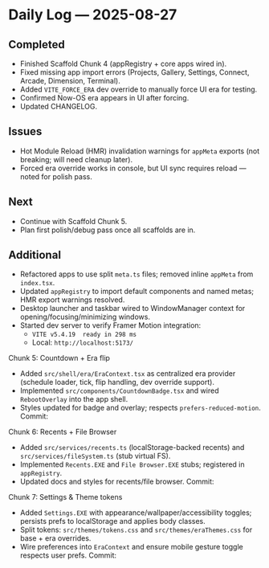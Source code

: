 # Daily Log — 2025-08-27

## Completed
- Finished Scaffold Chunk 4 (appRegistry + core apps wired in).
- Fixed missing app import errors (Projects, Gallery, Settings, Connect, Arcade, Dimension, Terminal).
- Added `VITE_FORCE_ERA` dev override to manually force UI era for testing.
- Confirmed Now-OS era appears in UI after forcing.
- Updated CHANGELOG.

## Issues
- Hot Module Reload (HMR) invalidation warnings for `appMeta` exports (not breaking; will need cleanup later).
- Forced era override works in console, but UI sync requires reload — noted for polish pass.

## Next
- Continue with Scaffold Chunk 5.
- Plan first polish/debug pass once all scaffolds are in.

## Additional
- Refactored apps to use split `meta.ts` files; removed inline `appMeta` from `index.tsx`.
- Updated `appRegistry` to import default components and named metas; HMR export warnings resolved.
- Desktop launcher and taskbar wired to WindowManager context for opening/focusing/minimizing windows.
- Started dev server to verify Framer Motion integration:
  - `VITE v5.4.19  ready in 298 ms`
  - Local: `http://localhost:5173/`
 
Chunk 5: Countdown + Era flip
- Added `src/shell/era/EraContext.tsx` as centralized era provider (schedule loader, tick, flip handling, dev override support).
- Implemented `src/components/CountdownBadge.tsx` and wired `RebootOverlay` into the app shell.
- Styles updated for badge and overlay; respects `prefers-reduced-motion`.
Commit: <pending>

Chunk 6: Recents + File Browser
- Added `src/services/recents.ts` (localStorage-backed recents) and `src/services/fileSystem.ts` (stub virtual FS).
- Implemented `Recents.EXE` and `File Browser.EXE` stubs; registered in `appRegistry`.
- Updated docs and styles for recents/file browser.
Commit: <pending>

Chunk 7: Settings & Theme tokens
- Added `Settings.EXE` with appearance/wallpaper/accessibility toggles; persists prefs to localStorage and applies body classes.
- Split tokens: `src/themes/tokens.css` and `src/themes/eraThemes.css` for base + era overrides.
- Wire preferences into `EraContext` and ensure mobile gesture toggle respects user prefs.
Commit: <pending>